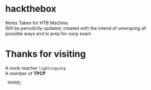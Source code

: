 # hackthebox

Notes Taken for HTB Machine<br />
Will be periodiclly updated, created with the intend of unwraping all possible ways and to prep for oscp exam<br />

# Thanks for visiting
A noob reacher ```lightingsarp```<br />
A member of **TPCP** 

``` 0X0X0💛```
